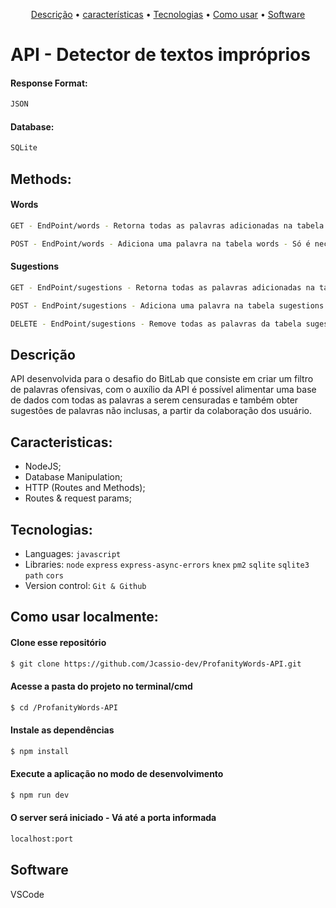 <p align="center">
 <a href="#Description">Descrição</a> •
 <a href="#Features">características</a> • 
 <a href="#Technologies">Tecnologias</a> •
 <a href="#How to use">Como usar</a> •
 <a href="#Software">Software</a> 
</p>

 # API -  Detector de textos impróprios

#### Response Format:
```bash
JSON
```
#### Database:
```bash
SQLite
```

## Methods:

#### Words
```bash
GET - EndPoint/words - Retorna todas as palavras adicionadas na tabela words em formato de {id: number, title: string, created_at: date}
```
```bash
POST - EndPoint/words - Adiciona uma palavra na tabela words - Só é necessário enviar o título: {title}
```

#### Sugestions
```bash
GET - EndPoint/sugestions - Retorna todas as palavras adicionadas na tabela sugestions em formato de {id: number, title: string, created_at: date}
```
```bash
POST - EndPoint/sugestions - Adiciona uma palavra na tabela sugestions - Só é necessário enviar o título: {title}
```
```bash
DELETE - EndPoint/sugestions - Remove todas as palavras da tabela sugestions - Não é necessário enviar nada
```

<div id="Description">

## Descrição

API desenvolvida para o desafio do BitLab que consiste em criar um filtro de palavras ofensivas, com o auxílio da API é possível alimentar uma base de dados com todas as palavras a serem censuradas e também obter sugestões de palavras não inclusas, a partir da colaboração dos usuário.

</div> 

<div id="Characteristics">

## Caracteristicas:
- NodeJS;
- Database Manipulation;
- HTTP (Routes and Methods);
- Routes & request params;


</div>
<div id="Technologies">

## Tecnologias:

- Languages: `javascript`
- Libraries: `node` `express` `express-async-errors` `knex` `pm2` `sqlite` `sqlite3` `path` `cors`
- Version control: `Git & Github`

</div>
<div id="How to use">

## Como usar localmente:

#### Clone esse repositório

```bash
$ git clone https://github.com/Jcassio-dev/ProfanityWords-API.git
```

#### Acesse a pasta do projeto no terminal/cmd

```bash
$ cd /ProfanityWords-API
```

#### Instale as dependências

```bash
$ npm install
```

#### Execute a aplicação no modo de desenvolvimento

```bash
$ npm run dev
```
#### O server será iniciado - Vá até a porta informada
```bash
localhost:port
```
</div>
<div id="Software">

## Software

VSCode
</div>
